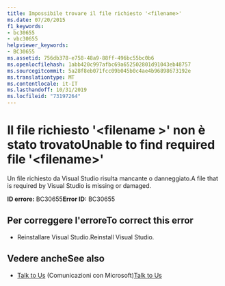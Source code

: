 ```yaml
---
title: Impossibile trovare il file richiesto '<filename>'
ms.date: 07/20/2015
f1_keywords:
- bc30655
- vbc30655
helpviewer_keywords:
- BC30655
ms.assetid: 756db378-e758-48a9-88ff-496bc55bc0b6
ms.openlocfilehash: 1abb420c997afbc69a652502801d91043eb48757
ms.sourcegitcommit: 5a28f8eb071fcc09b045b0c4ae4b96898673192e
ms.translationtype: MT
ms.contentlocale: it-IT
ms.lasthandoff: 10/31/2019
ms.locfileid: "73197264"
---
```

# <a name="unable-to-find-required-file-filename"></a><span data-ttu-id="04e18-102">Il file richiesto '\<filename >' non è stato trovato</span><span class="sxs-lookup"><span data-stu-id="04e18-102">Unable to find required file '\<filename>'</span></span>
<span data-ttu-id="04e18-103">Un file richiesto da Visual Studio risulta mancante o danneggiato.</span><span class="sxs-lookup"><span data-stu-id="04e18-103">A file that is required by Visual Studio is missing or damaged.</span></span>  
  
 <span data-ttu-id="04e18-104">**ID errore:** BC30655</span><span class="sxs-lookup"><span data-stu-id="04e18-104">**Error ID:** BC30655</span></span>  
  
## <a name="to-correct-this-error"></a><span data-ttu-id="04e18-105">Per correggere l'errore</span><span class="sxs-lookup"><span data-stu-id="04e18-105">To correct this error</span></span>  
  
- <span data-ttu-id="04e18-106">Reinstallare Visual Studio.</span><span class="sxs-lookup"><span data-stu-id="04e18-106">Reinstall Visual Studio.</span></span>  
  
## <a name="see-also"></a><span data-ttu-id="04e18-107">Vedere anche</span><span class="sxs-lookup"><span data-stu-id="04e18-107">See also</span></span>

- <span data-ttu-id="04e18-108">[Talk to Us](/visualstudio/ide/feedback-options) (Comunicazioni con Microsoft)</span><span class="sxs-lookup"><span data-stu-id="04e18-108">[Talk to Us](/visualstudio/ide/feedback-options)</span></span>
